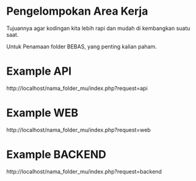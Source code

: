# Pengelompokan Area Kerja
Tujuannya agar kodingan kita lebih rapi dan mudah di kembangkan suatu saat.

Untuk Penamaan folder BEBAS, yang penting kalian paham.


# Example API
http://localhost/nama_folder_mu/index.php?request=api

# Example WEB
http://localhost/nama_folder_mu/index.php?request=web

# Example BACKEND
http://localhost/nama_folder_mu/index.php?request=backend
